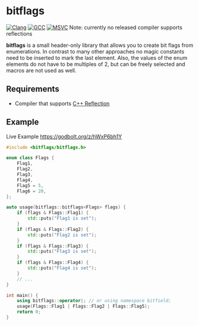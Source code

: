 # bitflags

[![Clang](https://github.com/MichaelMiller-/bitflags/actions/workflows/clang.yml/badge.svg)](https://github.com/MichaelMiller-/bitflags/actions/workflows/clang.yml) [![GCC](https://github.com/MichaelMiller-/bitflags/actions/workflows/gcc.yml/badge.svg)](https://github.com/MichaelMiller-/bitflags/actions/workflows/gcc.yml) [![MSVC](https://github.com/MichaelMiller-/bitflags/actions/workflows/msvc2019.yml/badge.svg)](https://github.com/MichaelMiller-/bitflags/actions/workflows/msvc2019.yml)
Note: currently no released compiler supports reflections

**bitflags** is a small header-only library that allows you to create bit flags from enumerations. In contrast to many other approaches
no magic constants need to be inserted to mark the last element. Also, the values of the enum elements
do not have to be multiples of 2, but can be freely selected and macros are not used as well.

## Requirements
- Compiler that supports [C++ Reflection](https://en.cppreference.com/w/cpp/experimental/reflect)

## Example

Live Example
https://godbolt.org/z/hWxP6bh1Y

```c++
#include <bitflags/bitflags.h>

enum class Flags {
    Flag1,
    Flag2,
    Flag3,
    Flag4,
    Flag5 = 5,
    Flag6 = 20,
};

auto usage(bitflags::bitflags<Flags> flags) {
    if (flags & Flags::Flag1) {
        std::puts("Flag1 is set");
    }
    if (flags & Flags::Flag2) {
        std::puts("Flag2 is set");
    }
    if (flags & Flags::Flag3) {
        std::puts("Flag3 is set");
    }
    if (flags & Flags::Flag4) {
        std::puts("Flag4 is set");
    }
    // ...
}

int main() {
    using bitflags::operator|; // or using namespace bitfield;
    usage(Flags::Flag1 | Flags::Flag2 | Flags::Flag5);
    return 0;
}
```

